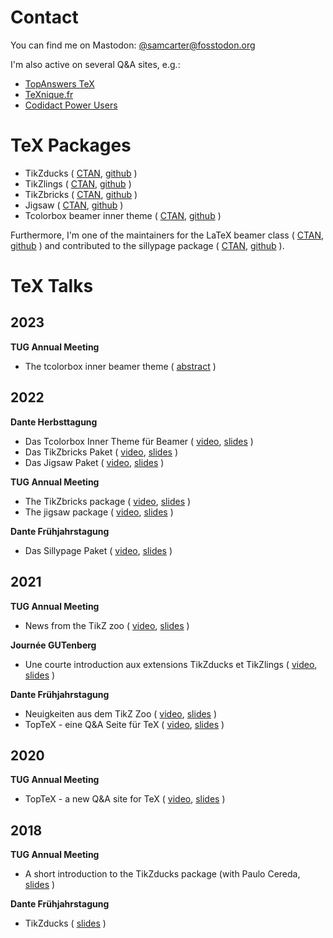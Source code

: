 # Contact

You can find me on Mastodon: [@samcarter@fosstodon.org](https://fosstodon.org/@samcarter)

I'm also active on several Q&A sites, e.g.:

- [TopAnswers TeX](https://topanswers.xyz/tex)
- [TeXnique.fr](https://texnique.fr/osqa/)
- [Codidact Power Users](https://powerusers.codidact.com/categories/61)

# TeX Packages

- TikZducks ( [CTAN](https://www.ctan.org/pkg/tikzducks), [github](https://github.com/samcarter/tikzducks) )
- TikZlings ( [CTAN](https://www.ctan.org/pkg/tikzlings), [github](https://github.com/samcarter/tikzlings) )
- TikZbricks ( [CTAN](https://www.ctan.org/pkg/tikzbricks), [github](https://github.com/samcarter/TikZbricks) )
- Jigsaw ( [CTAN](https://www.ctan.org/pkg/jigsaw), [github](https://github.com/samcarter/jigsaw) )
- Tcolorbox beamer inner theme ( [CTAN](https://www.ctan.org/pkg/beamertheme-tcolorbox), [github](https://github.com/samcarter/beamertheme-tcolorbox) )

Furthermore, I'm one of the maintainers for the LaTeX beamer class ( [CTAN](https://www.ctan.org/pkg/beamer), [github](https://github.com/josephwright/beamer) ) and contributed to the sillypage package ( [CTAN](https://www.ctan.org/pkg/sillypage), [github](https://github.com/cereda/sillypage) ).

# TeX Talks

## 2023

**TUG Annual Meeting**
- The tcolorbox inner beamer theme ( [abstract](https://tug.org/tug2023/abstracts/samcarter-beamertcolorbox.txt) )

## 2022

**Dante Herbsttagung**
- Das Tcolorbox Inner Theme für Beamer ( [video](https://vimeo.com/773291199), [slides](https://github.com/samcarter/samcarter/raw/main/ressouces/Dante2022_Tcolorbox_Theme.pdf) )
- Das TikZbricks Paket ( [video](https://vimeo.com/773291903), [slides](https://github.com/samcarter/samcarter/raw/main/ressouces/Dante2022_TikZbricks.pdf) )
- Das Jigsaw Paket ( [video](https://vimeo.com/773292029), [slides](https://github.com/samcarter/samcarter/raw/main/ressouces/Dante2022_Jigsaw.pdf) )

**TUG Annual Meeting**
- The TikZbricks package ( [video](https://vimeo.com/773294015), [slides](https://github.com/samcarter/samcarter/raw/main/ressouces/TUG2022_TikZbricks.pdf) )
- The jigsaw package ( [video](https://vimeo.com/773294117), [slides](https://github.com/samcarter/samcarter/raw/main/ressouces/TUG2022_Jigsaw.pdf) ) 

**Dante Frühjahrstagung**
- Das Sillypage Paket ( [video](https://vimeo.com/773292271), [slides](https://github.com/samcarter/samcarter/raw/main/ressouces/Dante2022_Sillypage.pdf) )

## 2021

**TUG Annual Meeting**
- News from the TikZ zoo ( [video](https://vimeo.com/773293865), [slides](https://github.com/samcarter/samcarter/raw/main/ressouces/TUG2021_TikZzoo.pdf) )

**Journée GUTenberg**
- Une courte introduction aux extensions TikZducks et TikZlings ( [video](https://vimeo.com/773296726), [slides](https://github.com/samcarter/samcarter/raw/main/ressouces/GUTenberg2021_TikZducks_et_TikZlings.pdf) )

**Dante Frühjahrstagung**
- Neuigkeiten aus dem TikZ Zoo ( [video](https://vimeo.com/773292978), [slides](https://github.com/samcarter/samcarter/raw/main/ressouces/Dante2021_TikZzoo.pdf) )
- TopTeX - eine Q&A Seite für TeX ( [video](https://vimeo.com/773293022), [slides](https://github.com/samcarter/samcarter/raw/main/ressouces/Dante2021_TopTeX.pdf) )

## 2020

**TUG Annual Meeting**
- TopTeX - a new Q&A site for TeX ( [video](https://vimeo.com/773293592), [slides](https://github.com/samcarter/samcarter/raw/main/ressouces/TUG2020_TopTeX.pdf) )

## 2018
**TUG Annual Meeting**
- A short introduction to the TikZducks package (with Paulo Cereda, [slides](https://github.com/samcarter/samcarter/raw/main/ressouces/TUG2018_TikZducks.pdf) )

**Dante Frühjahrstagung**
- TikZducks ( [slides](https://github.com/samcarter/samcarter/raw/main/ressouces/Dante2018_TikZducks.pdf) )
